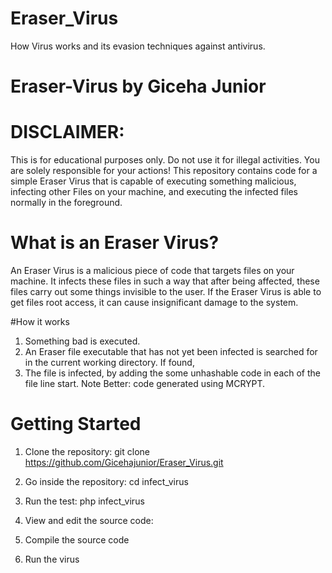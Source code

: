# Eraser_Virus
How Virus works and its evasion techniques against antivirus.
# Eraser-Virus by Giceha Junior
# DISCLAIMER:
This is for educational purposes only. Do not use it for illegal activities. You are solely responsible for your actions! This repository contains code for a simple Eraser Virus that is capable of executing something malicious, infecting other Files on your machine, and executing the infected files normally in the foreground.

# What is an Eraser Virus?
An Eraser Virus is a malicious piece of code that targets files on your machine. It infects these files in such a way that after being affected, these files carry out some things invisible to the user. If the Eraser Virus is able to get files root access, it can cause insignificant damage to the system.

#How it works

1. Something bad is executed.
2. An Eraser file executable that has not yet been infected is searched for in the current working directory. If found,
3. The file is infected, by adding the some unhashable code in each of the file line start. Note Better: code generated using MCRYPT.
# Getting Started
1. Clone the repository: git clone https://github.com/Gicehajunior/Eraser_Virus.git

2. Go inside the repository: cd infect_virus

3. Run the test: php infect_virus

4. View and edit the source code:

5. Compile the source code

6. Run the virus
